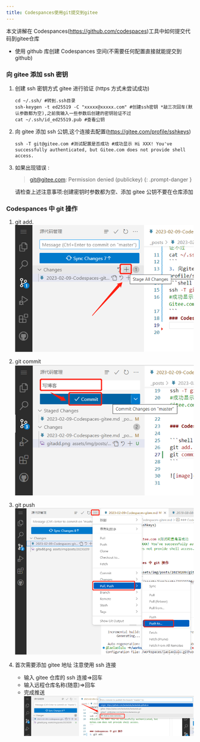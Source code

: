 ```yaml
---
title: Codespances使用git提交到gitee
---
```


本文讲解在 Codespances(https://github.com/codespaces)工具中如何提交代码到gitee仓库

- 使用 github 库创建 Codespances 空间(不需要任何配置直接就能提交到 github)

### 向 gitee 添加 ssh 密钥

1.  创建 ssh 密钥方式 gitee 进行验证 (https 方式未尝试成功)

    ```shell
    cd ~/.ssh/ #转到.ssh目录
    ssh-keygen -t ed25519 -C "xxxxx@xxxxx.com" #创建ssh密钥 *敲三次回车(默认参数都为空),之前我输入一些参数后创建的密钥验证不过
    cat ~/.ssh/id_ed25519.pub #查看公钥
    ```

2.  向 gitee 添加 ssh 公钥,这个连接去配置(https://gitee.com/profile/sshkeys)

    ```shell
    ssh -T git@gitee.com #测试配置是否成功 #成功显示 Hi XXX! You've successfully authenticated, but Gitee.com does not provide shell access.
    ```

3.  如果出现错误 :

    > git@gitee.com: Permission denied (publickey) {: .prompt-danger }

    请检查上述注意事项:创建密钥时参数都为空、添加 gitee 公钥不要在仓库添加

### Codespances 中 git 操作

1. git add.
   ![gitadd](/assets/img/posts/20230209/gitadd.png)

2. git commit
   ![gitcommit](/assets/img/posts/20230209/gitcommit.png)

3. git push
   ![gitpush](/assets/img/posts/20230209/gitpush.png)

4. 首次需要添加 gitee 地址 注意使用 ssh 连接

   - 输入 gitee 仓库的 ssh 连接=>回车
   - 输入远程仓库名称(随意)=>回车
   - 完成推送
     ![addremote](/assets/img/posts/20230209/addremote.png)

